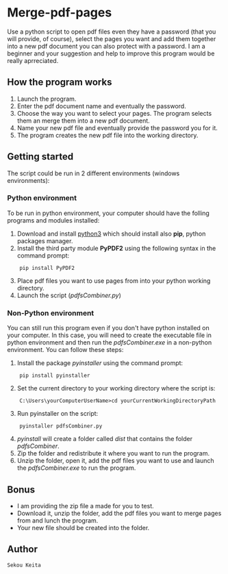 # Merge-pdf-pages
Use a python script to open pdf files even they have a password (that you will provide, of course), select the pages you want and add them together into a new pdf document you can also protect with a password.
I am a beginner and your suggestion and help to improve this program would be really aprreciated.

## How the program works
1. Launch the program. 
2. Enter the pdf document name and eventually the password.
3. Choose the way you want to select your pages. The program selects them an merge them into a new pdf document.
5. Name your new pdf file and eventually provide the password you for it.
6. The program creates the new pdf file into the working directory.

## Getting started
The script could be run in 2 different environments (windows environments):

### Python environment
To be run in python environment, your computer should have the folling programs and modules installed:
1. Download and install [python3](https://www.python.org/downloads/) which should install also **pip**, python packages manager.
2. Install the third party module **PyPDF2** using the following syntax in the command prompt:
```
    pip install PyPDF2
````
3. Place pdf files you want to use pages from into your python working directory.
4. Launch the script (*pdfsCombiner.py*)

### Non-Python environment
You can still run this program even if you don't have python installed on your computer. In this case, you will need to create the executable file in python environment and  then run the *pdfsCombiner.exe* in a non-python environment. You can follow these steps:
1. Install the package *pyinstaller* using the command prompt:
```
    pip install pyinstaller
```
2. Set the current directory to your working directory where the script is:
```
    C:\Users\yourComputerUserName>cd yourCurrentWorkingDirectoryPath
```
3. Run pyinstaller on the script:
```
    pyinstaller pdfsCombiner.py
```
4. *pyinstall* will create a folder called *dist* that contains the folder *pdfsCombiner*.
5. Zip the folder and redistribute it where you want to run the program.
6. Unzip the folder, open it,  add the pdf files you want to use and launch the *pdfsCombiner.exe* to run the program.

## Bonus
* I am providing the zip file a made for you to test.
* Download it, unzip the folder, add the pdf files you want to merge pages from and lunch the program.
* Your new file should be created into the folder.


## Author
    Sekou Keita
